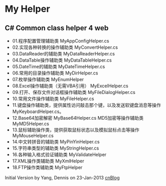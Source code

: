 My Helper
====================
C# Common class helper 4 web
---------------------

* 01.程序配置管理辅助类 MyAppConfigHelper.cs
* 02.实现各种转换的操作辅助类 MyConvertHelper.cs
* 03.DataReader的辅助类 MyDataReaderHelper.cs
* 04.DataTable操作辅助类 MyDataTableHelper.cs
* 05.DateTime的辅助类 MyDateTimeHelper.cs
* 06.常用的目录操作辅助类 MyDirHelper.cs
* 07.枚举操作辅助类 MyEnumHelper
* 08.Excel操作辅助类（无需VBA引用） MyExcelHelper.cs
* 09.打开、保存文件对话框操作辅助类 MyFileDialogHelper.cs
* 10.常用文件操作辅助类 MyFileHelper.cs
* 11.键盘操作辅助类，提供属性访问敲击那个键，以及发送软键盘消息等操作 MyKeyboardHelper.cs。
* 12.Base64加密解密 MyBase64Helper.cs MD5加密等操作辅助类 MyMD5Helper.cs
* 13.鼠标辅助操作类，提供获取鼠标状态以及模拟鼠标点击等操作 MyMouseHelper.cs
* 14.中文转拼音的辅助类 MyPinYinHelper.cs
* 15.字符串类型的辅助类 MyStringHelper.cs
* 16.各种输入格式验证辅助类 MyValidateHelper
* 17.XML操作类辅助类 MyXmlHelper
* 18.FTP操作类辅助类 MyFtpHelper

Initial Version by Yang, Dennis on 23-Jan-2013
[cnBlog][1]

[1]: http://www.cnblogs.com/flashbar/

